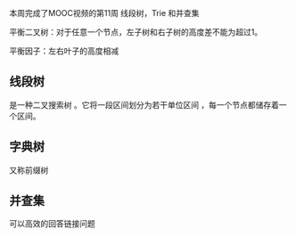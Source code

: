 本周完成了MOOC视频的第11周 线段树，Trie 和并查集


平衡二叉树：对于任意一个节点，左子树和右子树的高度差不能为超过1。

平衡因子：左右叶子的高度相减
## 线段树
是一种二叉搜索树 。它将一段区间划分为若干单位区间 ，每一个节点都储存着一个区间。
## 字典树
又称前缀树
## 并查集
可以高效的回答链接问题
